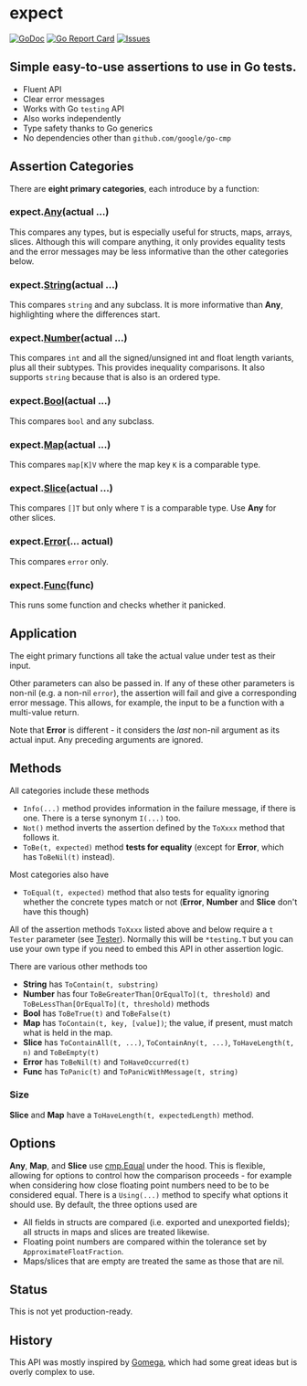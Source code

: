 # expect

[![GoDoc](https://img.shields.io/badge/api-Godoc-blue.svg)](https://pkg.go.dev/github.com/rickb777/expect)
[![Go Report Card](https://goreportcard.com/badge/github.com/rickb777/expect)](https://goreportcard.com/report/github.com/rickb777/expect)
[![Issues](https://img.shields.io/github/issues/rickb777/expect.svg)](https://github.com/rickb777/expect/issues)

## Simple easy-to-use assertions to use in Go tests.

 * Fluent API
 * Clear error messages
 * Works with Go `testing` API
 * Also works independently
 * Type safety thanks to Go generics
 * No dependencies other than `github.com/google/go-cmp`

## Assertion Categories

There are **eight primary categories**, each introduce by a function:

### expect.[Any](https://pkg.go.dev/github.com/rickb777/expect#Any)(actual ...)
This compares any types, but is especially useful for structs, maps, arrays, slices. Although this will compare anything, it only provides equality tests and the error messages may be less informative than the other categories below.

### expect.[String](https://pkg.go.dev/github.com/rickb777/expect#String)(actual ...)
This compares `string` and any subclass. It is more informative than **Any**, highlighting where the differences start.

### expect.[Number](https://pkg.go.dev/github.com/rickb777/expect#Number)(actual ...)
This compares `int` and all the signed/unsigned int and float length variants, plus all their subtypes. This provides inequality comparisons. It also supports  `string` because that is also is an ordered type.

### expect.[Bool](https://pkg.go.dev/github.com/rickb777/expect#Bool)(actual ...)
This compares `bool` and any subclass.

### expect.[Map](https://pkg.go.dev/github.com/rickb777/expect#Map)(actual ...)
This compares `map[K]V` where the map key `K` is a comparable type.

### expect.[Slice](https://pkg.go.dev/github.com/rickb777/expect#Slice)(actual ...)
This compares `[]T` but only where `T` is a comparable type. Use **Any** for other slices.

### expect.[Error](https://pkg.go.dev/github.com/rickb777/expect#Error)(... actual)
This compares `error` only.

### expect.[Func](https://pkg.go.dev/github.com/rickb777/expect#Func)(func)
This runs some function and checks whether it panicked.

## Application

The eight primary functions all take the actual value under test as their input.

Other parameters can also be passed in. If any of these other parameters is non-nil (e.g. a non-nil `error`), the assertion will fail and give a corresponding error message. This allows, for example, the input to be a function with a multi-value return. 

Note that **Error** is different - it considers the *last* non-nil argument as its actual input. Any preceding arguments are ignored.

## Methods

All categories include these methods

 * `Info(...)` method provides information in the failure message, if there is one. There is a terse synonym `I(...)` too.
 * `Not()` method inverts the assertion defined by the `ToXxxx` method that follows it.
 * `ToBe(t, expected)` method **tests for equality** (except for **Error**, which has `ToBeNil(t)` instead).

Most categories also have

 * `ToEqual(t, expected)` method that also tests for equality ignoring whether the concrete types match or not (**Error**, **Number** and **Slice** don't have this though)

All of the assertion methods `ToXxxx` listed above and below require a `t Tester` parameter (see [Tester](https://pkg.go.dev/github.com/rickb777/expect#Tester)). Normally this will be `*testing.T` but you can use your own type if you need to embed this API in other assertion logic.

There are various other methods too

 * **String** has `ToContain(t, substring)`
 * **Number** has four `ToBeGreaterThan[OrEqualTo](t, threshold)` and `ToBeLessThan[OrEqualTo](t, threshold)` methods
 * **Bool** has `ToBeTrue(t)` and `ToBeFalse(t)`
 * **Map** has `ToContain(t, key, [value])`; the value, if present, must match what is held in the map.
 * **Slice** has `ToContainAll(t, ...)`, `ToContainAny(t, ...)`, `ToHaveLength(t, n)` and `ToBeEmpty(t)`
 * **Error** has `ToBeNil(t)` and `ToHaveOccurred(t)`
 * **Func** has `ToPanic(t)` and `ToPanicWithMessage(t, string)`

### Size

**Slice** and **Map** have a `ToHaveLength(t, expectedLength)` method.

## Options

**Any**, **Map**, and **Slice** use [cmp.Equal](https://pkg.go.dev/github.com/google/go-cmp/cmp) under the hood. This is flexible, allowing for options to control how the comparison proceeds - for example when considering how close floating point numbers need to be to be considered equal. There is a `Using(...)` method to specify what options it should use. By default, the three options used are

 * All fields in structs are compared (i.e. exported and unexported fields); all structs in maps and slices are treated likewise. 
 * Floating point numbers are compared within the tolerance set by `ApproximateFloatFraction`.
 * Maps/slices that are empty are treated the same as those that are nil.

## Status

This is not yet production-ready.

## History

This API was mostly inspired by [Gomega](https://github.com/onsi/gomega), which had some great ideas but is overly complex to use.
